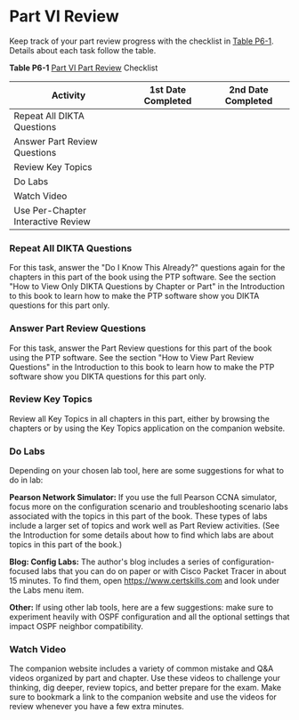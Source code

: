 # Part VI Review


Keep track of your part review progress with the checklist in [Table P6-1](vol1_part-p06.xhtml#part-p06tab01). Details about each task follow the table.

**Table P6-1** [Part VI Part Review](vol1_part-p06.xhtml#part-p06) Checklist

| Activity | 1st Date Completed | 2nd Date Completed |
| --- | --- | --- |
| Repeat All DIKTA Questions |  |  |
| Answer Part Review Questions |  |  |
| Review Key Topics |  |  |
| Do Labs |  |  |
| Watch Video |  |  |
| Use Per-Chapter Interactive Review |  |  |

### Repeat All DIKTA Questions

For this task, answer the "Do I Know This Already?" questions again for the chapters in this part of the book using the PTP software. See the section "How to View Only DIKTA Questions by Chapter or Part" in the Introduction to this book to learn how to make the PTP software show you DIKTA questions for this part only.

### Answer Part Review Questions

For this task, answer the Part Review questions for this part of the book using the PTP software. See the section "How to View Part Review Questions" in the Introduction to this book to learn how to make the PTP software show you DIKTA questions for this part only.

### Review Key Topics

Review all Key Topics in all chapters in this part, either by browsing the chapters or by using the Key Topics application on the companion website.

### Do Labs

Depending on your chosen lab tool, here are some suggestions for what to do in lab:

**Pearson Network Simulator:** If you use the full Pearson CCNA simulator, focus more on the configuration scenario and troubleshooting scenario labs associated with the topics in this part of the book. These types of labs include a larger set of topics and work well as Part Review activities. (See the Introduction for some details about how to find which labs are about topics in this part of the book.)

**Blog: Config Labs:** The author's blog includes a series of configuration-focused labs that you can do on paper or with Cisco Packet Tracer in about 15 minutes. To find them, open <https://www.certskills.com> and look under the Labs menu item.

**Other:** If using other lab tools, here are a few suggestions: make sure to experiment heavily with OSPF configuration and all the optional settings that impact OSPF neighbor compatibility.

### Watch Video

The companion website includes a variety of common mistake and Q&A videos organized by part and chapter. Use these videos to challenge your thinking, dig deeper, review topics, and better prepare for the exam. Make sure to bookmark a link to the companion website and use the videos for review whenever you have a few extra minutes.